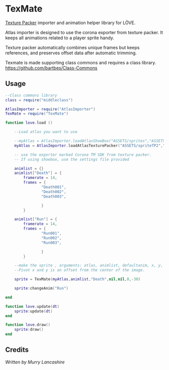 # TexMate

[Texture Packer](https://www.codeandweb.com/texturepacker) importer and animation helper library for LÖVE.

Atlas importer is designed to use the corona exporter from texture packer. It keeps all animations related to a player sprite handy.

Texture packer automatically combines unique frames but keeps references, and preserves offset data after automatic trimming.

Texmate is made supporting class commons and requires a class library. https://github.com/bartbes/Class-Commons

## Usage

```lua
--Class commons library
class = require("middleclass")

AtlasImporter = require("AtlasImporter")
TexMate = require("TexMate")

function love.load ()

    --Load atlas you want to use

    --myAtlas = AtlasImporter.loadAtlasShoeBox("ASSETS/sprites","ASSETS/sprites.png")
    myAtlas = AtlasImporter.loadAtlasTexturePacker("ASSETS/spriteTP2","ASSETS/spriteTP.png")

    -- use the exporter marked Corona TM SDK from texture packer. 
    -- If using shoebox, use the settings file provided

    animlist = {}
    animlist["Death"] = {
        framerate = 14,
        frames = {
                "Death001",
                "Death002",
                "Death003",

                }
        }

    animlist["Run"] = {
        framerate = 14,
        frames = {
                "Run001",
                "Run002",
                "Run003",

                }
        }

    --make the sprite , arguments: atlas, animlist, defaultanim, x, y, pivotx, pivoty, rotation
    --Pivot x and y is an offset from the center of the image.

    sprite = TexMate(myAtlas,animlist,"Death",nil,nil,0,-30)

    sprite:changeAnim("Run")

end

function love.update(dt)
    sprite:update(dt)
end

function love.draw()
    sprite:draw()
end

```

## Credits

_Written by Murry Lancashire_

